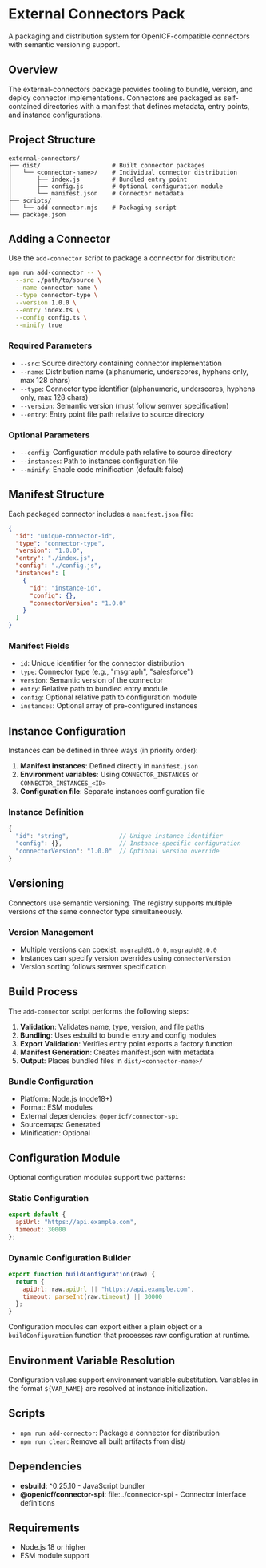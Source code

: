 # External Connectors Pack

A packaging and distribution system for OpenICF-compatible connectors with semantic versioning support.

## Overview

The external-connectors package provides tooling to bundle, version, and deploy connector implementations. Connectors are packaged as self-contained directories with a manifest that defines metadata, entry points, and instance configurations.

## Project Structure

```
external-connectors/
├── dist/                    # Built connector packages
│   └── <connector-name>/    # Individual connector distribution
│       ├── index.js         # Bundled entry point
│       ├── config.js        # Optional configuration module
│       └── manifest.json    # Connector metadata
├── scripts/
│   └── add-connector.mjs    # Packaging script
└── package.json
```

## Adding a Connector

Use the `add-connector` script to package a connector for distribution:

```bash
npm run add-connector -- \
  --src ./path/to/source \
  --name connector-name \
  --type connector-type \
  --version 1.0.0 \
  --entry index.ts \
  --config config.ts \
  --minify true
```

### Required Parameters

- `--src`: Source directory containing connector implementation
- `--name`: Distribution name (alphanumeric, underscores, hyphens only, max 128 chars)
- `--type`: Connector type identifier (alphanumeric, underscores, hyphens only, max 128 chars)
- `--version`: Semantic version (must follow semver specification)
- `--entry`: Entry point file path relative to source directory

### Optional Parameters

- `--config`: Configuration module path relative to source directory
- `--instances`: Path to instances configuration file
- `--minify`: Enable code minification (default: false)

## Manifest Structure

Each packaged connector includes a `manifest.json` file:

```json
{
  "id": "unique-connector-id",
  "type": "connector-type",
  "version": "1.0.0",
  "entry": "./index.js",
  "config": "./config.js",
  "instances": [
    {
      "id": "instance-id",
      "config": {},
      "connectorVersion": "1.0.0"
    }
  ]
}
```

### Manifest Fields

- `id`: Unique identifier for the connector distribution
- `type`: Connector type (e.g., "msgraph", "salesforce")
- `version`: Semantic version of the connector
- `entry`: Relative path to bundled entry module
- `config`: Optional relative path to configuration module
- `instances`: Optional array of pre-configured instances

## Instance Configuration

Instances can be defined in three ways (in priority order):

1. **Manifest instances**: Defined directly in `manifest.json`
2. **Environment variables**: Using `CONNECTOR_INSTANCES` or `CONNECTOR_INSTANCES_<ID>`
3. **Configuration file**: Separate instances configuration file

### Instance Definition

```typescript
{
  "id": "string",              // Unique instance identifier
  "config": {},                // Instance-specific configuration
  "connectorVersion": "1.0.0"  // Optional version override
}
```

## Versioning

Connectors use semantic versioning. The registry supports multiple versions of the same connector type simultaneously.

### Version Management

- Multiple versions can coexist: `msgraph@1.0.0`, `msgraph@2.0.0`
- Instances can specify version overrides using `connectorVersion`
- Version sorting follows semver specification

## Build Process

The `add-connector` script performs the following steps:

1. **Validation**: Validates name, type, version, and file paths
2. **Bundling**: Uses esbuild to bundle entry and config modules
3. **Export Validation**: Verifies entry point exports a factory function
4. **Manifest Generation**: Creates manifest.json with metadata
5. **Output**: Places bundled files in `dist/<connector-name>/`

### Bundle Configuration

- Platform: Node.js (node18+)
- Format: ESM modules
- External dependencies: `@openicf/connector-spi`
- Sourcemaps: Generated
- Minification: Optional

## Configuration Module

Optional configuration modules support two patterns:

### Static Configuration

```javascript
export default {
  apiUrl: "https://api.example.com",
  timeout: 30000
};
```

### Dynamic Configuration Builder

```javascript
export function buildConfiguration(raw) {
  return {
    apiUrl: raw.apiUrl || "https://api.example.com",
    timeout: parseInt(raw.timeout) || 30000
  };
}
```

Configuration modules can export either a plain object or a `buildConfiguration` function that processes raw configuration at runtime.

## Environment Variable Resolution

Configuration values support environment variable substitution. Variables in the format `${VAR_NAME}` are resolved at instance initialization.

## Scripts

- `npm run add-connector`: Package a connector for distribution
- `npm run clean`: Remove all built artifacts from dist/

## Dependencies

- **esbuild**: ^0.25.10 - JavaScript bundler
- **@openicf/connector-spi**: file:../connector-spi - Connector interface definitions

## Requirements

- Node.js 18 or higher
- ESM module support
